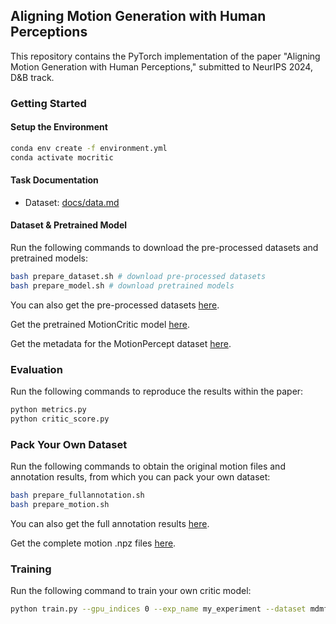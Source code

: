 ## Aligning Motion Generation with Human Perceptions

This repository contains the PyTorch implementation of the paper "Aligning Motion Generation with Human Perceptions," submitted to NeurIPS 2024, D&B track.

### Getting Started

#### Setup the Environment

```bash
conda env create -f environment.yml
conda activate mocritic
```

#### Task Documentation

- Dataset: [docs/data.md](docs/data.md)

#### Dataset & Pretrained Model

Run the following commands to download the pre-processed datasets and pretrained models:

```bash
bash prepare_dataset.sh # download pre-processed datasets
bash prepare_model.sh # download pretrained models
```

You can also get the pre-processed datasets [here](https://drive.google.com/file/d/1H5MAPBIAygGV5HSa2yIftWDdGq4fPEXB/view?usp=drive_link).

Get the pretrained MotionCritic model [here](https://drive.google.com/file/d/1vifu1vktjCWDpyPpzGPugzHNalhsaMpq/view?usp=drive_link).

Get the metadata for the MotionPercept dataset [here](https://drive.google.com/file/d/1WnBI8UDCINnv1LHAtsNZJ6QY2tRehUdG/view?usp=drive_link).

### Evaluation

Run the following commands to reproduce the results within the paper:

```bash
python metrics.py
python critic_score.py
```

### Pack Your Own Dataset

Run the following commands to obtain the original motion files and annotation results, from which you can pack your own dataset:

```bash
bash prepare_fullannotation.sh
bash prepare_motion.sh
```

You can also get the full annotation results [here](https://drive.google.com/file/d/1TpZ0nVvx2c84rYGmHsdLgNbu8gBwLGkA/view?usp=sharing).

Get the complete motion .npz files [here](https://drive.google.com/file/d/1oM9B1InRkEpKu6-Y5sJ9Z-7DY7hemEpN/view?usp=drive_link).

### Training

Run the following command to train your own critic model:

```bash
python train.py --gpu_indices 0 --exp_name my_experiment --dataset mdmfull_shuffle --save_latest --lr_decay --big_model
```
